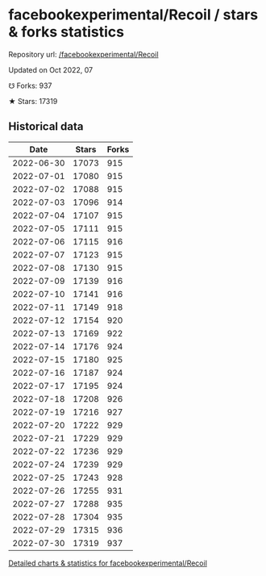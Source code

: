 # facebookexperimental/Recoil / stars & forks statistics

Repository url: [/facebookexperimental/Recoil](https://github.com/facebookexperimental/Recoil)

Updated on Oct 2022, 07

☋ Forks: 937

★ Stars: 17319

## Historical data
| Date | Stars | Forks |
|------|-------|-------|
| 2022-06-30 | 17073 | 915 | 
| 2022-07-01 | 17080 | 915 | 
| 2022-07-02 | 17088 | 915 | 
| 2022-07-03 | 17096 | 914 | 
| 2022-07-04 | 17107 | 915 | 
| 2022-07-05 | 17111 | 915 | 
| 2022-07-06 | 17115 | 916 | 
| 2022-07-07 | 17123 | 915 | 
| 2022-07-08 | 17130 | 915 | 
| 2022-07-09 | 17139 | 916 | 
| 2022-07-10 | 17141 | 916 | 
| 2022-07-11 | 17149 | 918 | 
| 2022-07-12 | 17154 | 920 | 
| 2022-07-13 | 17169 | 922 | 
| 2022-07-14 | 17176 | 924 | 
| 2022-07-15 | 17180 | 925 | 
| 2022-07-16 | 17187 | 924 | 
| 2022-07-17 | 17195 | 924 | 
| 2022-07-18 | 17208 | 926 | 
| 2022-07-19 | 17216 | 927 | 
| 2022-07-20 | 17222 | 929 | 
| 2022-07-21 | 17229 | 929 | 
| 2022-07-22 | 17236 | 929 | 
| 2022-07-24 | 17239 | 929 | 
| 2022-07-25 | 17243 | 928 | 
| 2022-07-26 | 17255 | 931 | 
| 2022-07-27 | 17288 | 935 | 
| 2022-07-28 | 17304 | 935 | 
| 2022-07-29 | 17315 | 936 | 
| 2022-07-30 | 17319 | 937 | 


[Detailed charts & statistics for facebookexperimental/Recoil](https://reviewgithub.com/rep/facebookexperimental/Recoil)
